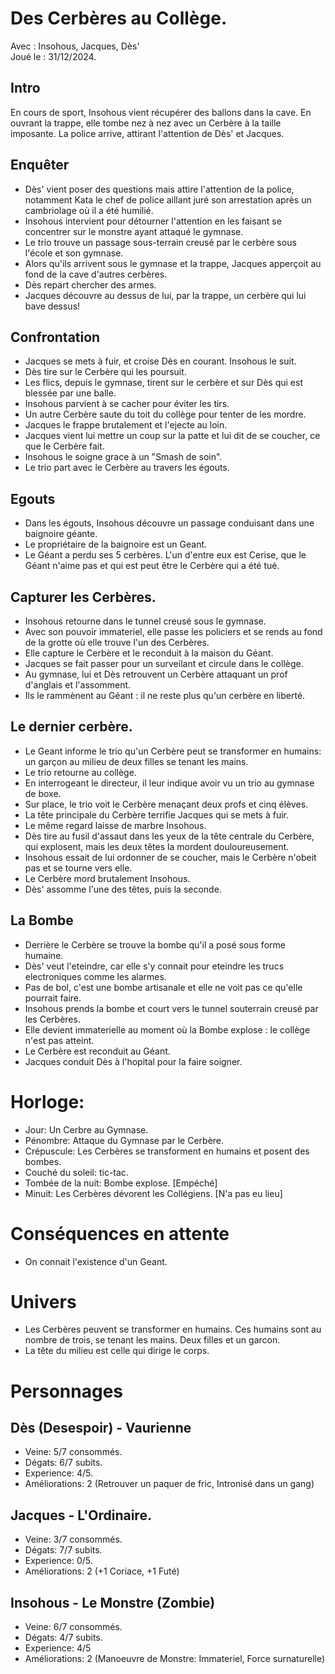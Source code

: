 # Des Cerbères au Collège.
Avec : Insohous, Jacques, Dès'  
Joué le : 31/12/2024.

## Intro
En cours de sport, Insohous vient récupérer des ballons dans la cave. En ouvrant la trappe, elle tombe nez à nez avec un Cerbère à la taille imposante. La police arrive, attirant l'attention de Dès' et Jacques. 

## Enquêter
- Dès' vient poser des questions mais attire l'attention de la police, notamment Kata le chef de police aillant juré son arrestation après un cambriolage où il a été humilié.
- Insohous intervient pour détourner l'attention en les faisant se concentrer sur le monstre ayant attaqué le gymnase.
- Le trio trouve un passage sous-terrain creusé par le cerbère sous l'école et son gymnase.
- Alors qu'ils arrivent sous le gymnase et la trappe, Jacques apperçoit au fond de la cave d'autres cerbères.
- Dès repart chercher des armes.
- Jacques découvre au dessus de lui, par la trappe, un cerbère qui lui bave dessus!

## Confrontation
- Jacques se mets à fuir, et croise Dès en courant. Insohous le suit.
- Dès tire sur le Cerbère qui les poursuit.
- Les flics, depuis le gymnase, tirent sur le cerbère et sur Dès qui est blessée par une balle.
- Insohous parvient à se cacher pour éviter les tirs.
- Un autre Cerbère saute du toit du collège pour tenter de les mordre.
- Jacques le frappe brutalement et l'ejecte au loin.
- Jacques vient lui mettre un coup sur la patte et lui dit de se coucher, ce que le Cerbère fait.
- Insohous le soigne grace à un "Smash de soin".
- Le trio part avec le Cerbère au travers les égouts.

## Egouts 
- Dans les égouts, Insohous découvre un passage conduisant dans une baignoire géante.
- Le propriétaire de la baignoire est un Geant.
- Le Géant a perdu ses 5 cerbères. L'un d'entre eux est Cerise, que le Géant n'aime pas et qui est peut être le Cerbère qui a été tué.

## Capturer les Cerbères.
- Insohous retourne dans le tunnel creusé sous le gymnase.
- Avec son pouvoir immateriel, elle passe les policiers et se rends au fond de la grotte où elle trouve l'un des Cerbères.
- Elle capture le Cerbère et le reconduit à la maison du Géant.
- Jacques se fait passer pour un surveilant et circule dans le collège.
- Au gymnase, lui et Dès retrouvent un Cerbère attaquant un prof d'anglais et l'assomment.
- Ils le rammènent au Géant : il ne reste plus qu'un cerbère en liberté.

## Le dernier cerbère.
- Le Geant informe le trio qu'un Cerbère peut se transformer en humains: un garçon au milieu de deux filles se tenant les mains.
- Le trio retourne au collège.
- En interrogeant le directeur, il leur indique avoir vu un trio au gymnase de boxe.
- Sur place, le trio voit le Cerbère menaçant deux profs et cinq élèves.
- La tête principale du Cerbère terrifie Jacques qui se mets à fuir.
- Le même regard laisse de marbre Insohous.
- Dès tire au fusil d'assaut dans les yeux de la tête centrale du Cerbère, qui explosent, mais les deux têtes la mordent douloureusement.
- Insohous essait de lui ordonner de se coucher, mais le Cerbère n'obeit pas et se tourne vers elle.
- Le Cerbère mord brutalement Insohous.
- Dès' assomme l'une des têtes, puis la seconde.

## La Bombe
- Derrière le Cerbère se trouve la bombe qu'il a posé sous forme humaine.
- Dès' veut l'eteindre, car elle s'y connait pour eteindre les trucs electroniques comme les alarmes.
- Pas de bol, c'est une bombe artisanale et elle ne voit pas ce qu'elle pourrait faire.
- Insohous prends la bombe et court vers le tunnel souterrain creusé par les Cerbères.
- Elle devient immaterielle au moment où la Bombe explose : le collège n'est pas atteint.
- Le Cerbère est reconduit au Géant.
- Jacques conduit Dès à l'hopital pour la faire soigner.

# Horloge:
- Jour: Un Cerbre au Gymnase.
- Pénombre: Attaque du Gymnase par le Cerbère.
- Crépuscule: Les Cerbères se transforment en humains et posent des bombes.
- Couché du soleil: tic-tac.
- Tombée de la nuit: Bombe explose. [Empéché]
- Minuit: Les Cerbères dévorent les Collégiens. [N'a pas eu lieu]


# Conséquences en attente
- On connait l'existence d'un Geant.

# Univers
- Les Cerbères peuvent se transformer en humains. Ces humains sont au nombre de trois, se tenant les mains. Deux filles et un garcon.
- La tête du milieu est celle qui dirige le corps.

# Personnages
## Dès (Desespoir) - Vaurienne
- Veine: 5/7 consommés.
- Dégats: 6/7 subits.
- Experience: 4/5.
- Améliorations: 2 (Retrouver un paquer de fric, Intronisé dans un gang)

## Jacques - L'Ordinaire.
- Veine: 3/7 consommés.
- Dégats: 7/7 subits.
- Experience: 0/5.
- Améliorations: 2 (+1 Coriace, +1 Futé)

## Insohous - Le Monstre (Zombie)
- Veine: 6/7 consommés.
- Dégats: 4/7 subits.
- Experience: 4/5
- Améliorations: 2 (Manoeuvre de Monstre: Immateriel, Force surnaturelle)

